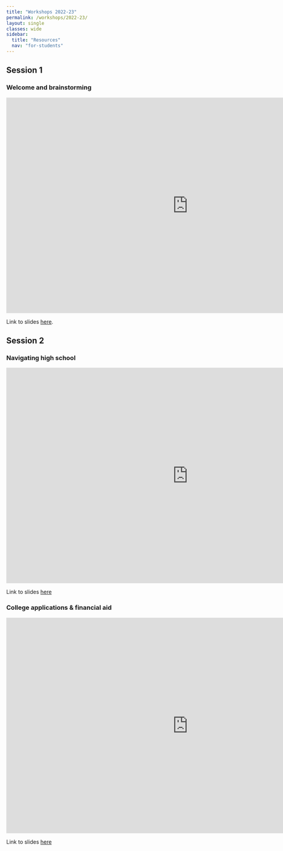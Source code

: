 ```yaml
---
title: "Workshops 2022-23"
permalink: /workshops/2022-23/
layout: single
classes: wide
sidebar:
  title: "Resources"
  nav: "for-students"
---
```


## Session 1

### Welcome and brainstorming

<iframe src="https://docs.google.com/presentation/d/e/2PACX-1vQq7fEmsTbfTm1WZDtZlWUETeZPqVf9-lm4tgY2SAFrig_kq9Mv4XtKl5LIyuarO4HslVouC2Ng8Cbh/embed?start=false&loop=false&delayms=3000" frameborder="0" width="960" height="569" allowfullscreen="true" mozallowfullscreen="true" webkitallowfullscreen="true"></iframe>

Link to slides [here](https://docs.google.com/presentation/d/e/2PACX-1vQq7fEmsTbfTm1WZDtZlWUETeZPqVf9-lm4tgY2SAFrig_kq9Mv4XtKl5LIyuarO4HslVouC2Ng8Cbh/pub?start=false&loop=false&delayms=3000).

## Session 2

### Navigating high school

<iframe src="https://docs.google.com/presentation/d/e/2PACX-1vT4mNqlgfoHpFcdrI2MgLoM3AXZbcBBqq1QN5Bb8y9lFCL3015p6sQ0M78HpHXN4BJ28NgS7L70Aa7N/embed?start=false&loop=false&delayms=3000" frameborder="0" width="960" height="569" allowfullscreen="true" mozallowfullscreen="true" webkitallowfullscreen="true"></iframe>

Link to slides [here](https://docs.google.com/presentation/d/e/2PACX-1vT4mNqlgfoHpFcdrI2MgLoM3AXZbcBBqq1QN5Bb8y9lFCL3015p6sQ0M78HpHXN4BJ28NgS7L70Aa7N/pub?start=false&loop=false&delayms=3000)

### College applications & financial aid

<iframe src="https://docs.google.com/presentation/d/e/2PACX-1vS_TNoixFXSKuYUjCr8Vc7Mgf7ZPmrZxpP70h4gZ_9-rCtsuiMIu-fShpMCPwU029JNDM4BP9aOysmg/embed?start=false&loop=false&delayms=3000" frameborder="0" width="960" height="569" allowfullscreen="true" mozallowfullscreen="true" webkitallowfullscreen="true"></iframe>

Link to slides [here](https://docs.google.com/presentation/d/e/2PACX-1vS_TNoixFXSKuYUjCr8Vc7Mgf7ZPmrZxpP70h4gZ_9-rCtsuiMIu-fShpMCPwU029JNDM4BP9aOysmg/pub?start=false&loop=false&delayms=3000)


